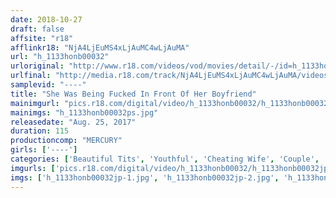 ```yaml
---
date: 2018-10-27
draft: false
affsite: "r18"
afflinkr18: "NjA4LjEuMS4xLjAuMC4wLjAuMA"
url: "h_1133honb00032"
urloriginal: "http://www.r18.com/videos/vod/movies/detail/-/id=h_1133honb00032"
urlfinal: "http://media.r18.com/track/NjA4LjEuMS4xLjAuMC4wLjAuMA/videos/vod/movies/detail/-/id=h_1133honb00032"
samplevid: "----"
title: "She Was Being Fucked In Front Of Her Boyfriend"
mainimgurl: "pics.r18.com/digital/video/h_1133honb00032/h_1133honb00032ps.jpg"
mainimgs: "h_1133honb00032ps.jpg"
releasedate: "Aug. 25, 2017"
duration: 115
productioncomp: "MERCURY"
girls: ['----']
categories: ['Beautiful Tits', 'Youthful', 'Cheating Wife', 'Couple', 'Threesome / Foursome', 'Hi-Def']
imgurls: ['pics.r18.com/digital/video/h_1133honb00032/h_1133honb00032jp-1.jpg', 'pics.r18.com/digital/video/h_1133honb00032/h_1133honb00032jp-2.jpg', 'pics.r18.com/digital/video/h_1133honb00032/h_1133honb00032jp-3.jpg', 'pics.r18.com/digital/video/h_1133honb00032/h_1133honb00032jp-4.jpg', 'pics.r18.com/digital/video/h_1133honb00032/h_1133honb00032jp-5.jpg', 'pics.r18.com/digital/video/h_1133honb00032/h_1133honb00032jp-6.jpg', 'pics.r18.com/digital/video/h_1133honb00032/h_1133honb00032jp-7.jpg', 'pics.r18.com/digital/video/h_1133honb00032/h_1133honb00032jp-8.jpg', 'pics.r18.com/digital/video/h_1133honb00032/h_1133honb00032jp-9.jpg', 'pics.r18.com/digital/video/h_1133honb00032/h_1133honb00032jp-10.jpg', 'pics.r18.com/digital/video/h_1133honb00032/h_1133honb00032jp-11.jpg', 'pics.r18.com/digital/video/h_1133honb00032/h_1133honb00032jp-12.jpg', 'pics.r18.com/digital/video/h_1133honb00032/h_1133honb00032jp-13.jpg', 'pics.r18.com/digital/video/h_1133honb00032/h_1133honb00032jp-14.jpg', 'pics.r18.com/digital/video/h_1133honb00032/h_1133honb00032jp-15.jpg', 'pics.r18.com/digital/video/h_1133honb00032/h_1133honb00032jp-16.jpg', 'pics.r18.com/digital/video/h_1133honb00032/h_1133honb00032jp-17.jpg', 'pics.r18.com/digital/video/h_1133honb00032/h_1133honb00032jp-18.jpg', 'pics.r18.com/digital/video/h_1133honb00032/h_1133honb00032jp-19.jpg', 'pics.r18.com/digital/video/h_1133honb00032/h_1133honb00032jp-20.jpg']
imgs: ['h_1133honb00032jp-1.jpg', 'h_1133honb00032jp-2.jpg', 'h_1133honb00032jp-3.jpg', 'h_1133honb00032jp-4.jpg', 'h_1133honb00032jp-5.jpg', 'h_1133honb00032jp-6.jpg', 'h_1133honb00032jp-7.jpg', 'h_1133honb00032jp-8.jpg', 'h_1133honb00032jp-9.jpg', 'h_1133honb00032jp-10.jpg', 'h_1133honb00032jp-11.jpg', 'h_1133honb00032jp-12.jpg', 'h_1133honb00032jp-13.jpg', 'h_1133honb00032jp-14.jpg', 'h_1133honb00032jp-15.jpg', 'h_1133honb00032jp-16.jpg', 'h_1133honb00032jp-17.jpg', 'h_1133honb00032jp-18.jpg', 'h_1133honb00032jp-19.jpg', 'h_1133honb00032jp-20.jpg']
---
```

